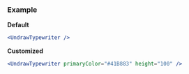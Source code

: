 ### Example

**Default**
```jsx
<UndrawTypewriter />
```

**Customized**
```jsx
<UndrawTypewriter primaryColor="#41B883" height="100" />
```
